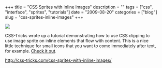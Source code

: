+++
title = "CSS Sprites with Inline Images"
description = ""
tags = ["css", "interface", "sprites", "tutorials"]
date = "2009-08-20"
categories = ["blog"]
slug = "css-sprites-inline-images"
+++



  <div class="notebook-screenshot"><a href="http://css-tricks.com/css-sprites-with-inline-images/"><img src="/media/bluga/wt4a8d7c5462fae_0.jpg"/></a></div><p>CSS-Tricks wrote up a tutorial demonstrating how to use CSS clipping to use image sprite on inline elements that flow with content. This is a nice little technique for small icons that you want to come immediately after text, for example. <a href="http://css-tricks.com/css-sprites-with-inline-images/">Check it out</a>.</p>
    
  <a href="http://css-tricks.com/css-sprites-with-inline-images/">http://css-tricks.com/css-sprites-with-inline-images/</a>
